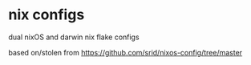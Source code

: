 # nix configs

dual nixOS and darwin nix flake configs

based on/stolen from https://github.com/srid/nixos-config/tree/master
